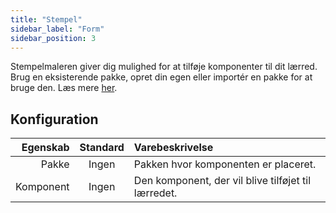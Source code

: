 ```yaml
---
title: "Stempel"
sidebar_label: "Form"
sidebar_position: 3
---
```


Stempelmaleren giver dig mulighed for at tilføje komponenter til dit lærred. Brug en eksisterende pakke, opret din egen eller importér en pakke for at bruge den. Læs mere [her](../pack).

## Konfiguration

|  Egenskab | Standard | Varebeskrivelse                                     |
| ---------:|:--------:|:--------------------------------------------------- |
|     Pakke |  Ingen   | Pakken hvor komponenten er placeret.                |
| Komponent |  Ingen   | Den komponent, der vil blive tilføjet til lærredet. |

